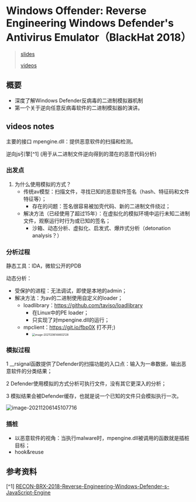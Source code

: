 # Windows Offender: Reverse Engineering Windows Defender's Antivirus Emulator（BlackHat 2018）

> [slides](https://i.blackhat.com/us-18/Thu-August-9/us-18-Bulazel-Windows-Offender-Reverse-Engineering-Windows-Defenders-Antivirus-Emulator.pdf)
>
> [videos](https://www.youtube.com/watch?v=wDNQ-8aWLO0)

## 概要

* 深度了解Windows Defender反病毒的二进制模拟器机制
* 第一个关于逆向任意反病毒软件的二进制模拟器的演讲。

## videos notes

主要的接口 mpengine.dll：提供恶意软件的扫描和检测。

逆向js引擎[^1] (用于从二进制文件逆向得到的潜在的恶意代码分析)

### 出发点

1. 为什么使用模拟的方式？
   * 传统av模型：扫描文件，寻找已知的恶意软件签名（hash、特征码和文件特征等）；
     * 存在的问题：签名很容易被加壳代码、新的二进制文件绕过；
   * 解决方法（已经使用了超过15年）：在虚拟化的模拟环境中运行未知二进制文件，观察运行时行为或已知的签名；
     * 沙箱、动态分析、虚拟化、启发式、爆炸式分析（detonation analysis？）

### 分析过程

静态工具：IDA，微软公开的PDB

动态分析：

* 受保护的进程：无法调试，即使是本地的admin；
* 解决方法：为av的二进制使用自定义的loader；
  * loadlibrary：https://github.com/taviso/loadlibrary
    * 在Linux中的PE loader；
    * 只实现了对mpengine.dll的运行；
  * mpclient：https://git.io/fbp0X 打不开;)
    * <img src="http://gavinl1b0223342.oss-cn-beijing.aliyuncs.com/img/image-20211206144602128.png" alt="image-20211206144602128" style="zoom: 50%;" />

### 模拟过程

1 __rsignal函数提供了Defender的扫描功能的入口点：输入为一串数据，输出恶意软件的分类结果；

2 Defender使用模拟的方式分析可执行文件，没有其它更深入的分析；

3 模拟结果会被Defender缓存，也就是说一个已知的文件只会模拟执行一次。

![image-20211206145107716](http://gavinl1b0223342.oss-cn-beijing.aliyuncs.com/img/image-20211206145107716.png)

### 插桩

* 以恶意软件的视角：当执行malware时，mpengine.dll被调用的函数就是插桩目标；
* hook&reuse

## 参考资料

[^1] [RECON-BRX-2018-Reverse-Engineering-Windows-Defender-s-JavaScript-Engine](bit.ly/2qio857)

